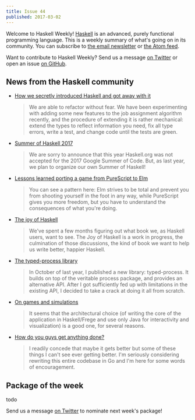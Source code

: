 ```yaml
---
title: Issue 44
published: 2017-03-02
---
```


Welcome to Haskell Weekly!
[Haskell](https://haskell-lang.org) is an advanced, purely functional programming language.
This is a weekly summary of what's going on in its community.
You can subscribe to [the email newsletter](https://news.us10.list-manage.com/subscribe?u=49a6a2e17b12be2c5c4dcb232&id=ffbbbbd930)
or [the Atom feed](/haskell-weekly.atom).

Want to contribute to Haskell Weekly?
Send us a message [on Twitter](https://twitter.com/haskellweekly)
or open an issue [on GitHub](https://github.com/haskellweekly/haskellweekly.github.io).

## News from the Haskell community

-   [How we secretly introduced Haskell and got away with it](https://tech.channable.com/posts/2017-02-24-how-we-secretly-introduced-haskell-and-got-away-with-it.html)

    > We are able to refactor without fear. We have been experimenting with adding some new features to the job assignment algorithm recently, and the procedure of extending it is rather mechanical: extend the types to reflect information you need, fix all type errors, write a test, and change code until the tests are green.

-   [Summer of Haskell 2017](https://www.reddit.com/r/haskell/comments/5wpwkq/summer_of_haskell_2017/)

    > We are sorry to announce that this year Haskell.org was not accepted for the 2017 Google Summer of Code. But, as last year, we plan to organize our own Summer of Haskell!

-   [Lessons learned porting a game from PureScript to Elm](https://alpacaaa.net/blog/post/elm-purescript-in-depth-overview/)

    > You can see a pattern here: Elm strives to be total and prevent you from shooting yourself in the foot in any way, while PureScript gives you more freedom, but you have to understand the consequences of what you're doing.

-   [The joy of Haskell](https://joyofhaskell.com/posts/2017-02-28-welcome.html)

    > We've spent a few months figuring out what book we, as Haskell users, want to see. The Joy of Haskell is a work in progress, the culmination of those discussions, the kind of book we want to help us write better, happier Haskell.

-   [The typed-process library](https://www.fpcomplete.com/blog/2017/02/typed-process)

    > In October of last year, I published a new library: typed-process. It builds on top of the veritable process package, and provides an alternative API. After I got sufficiently fed up with limitations in the existing API, I decided to take a crack at doing it all from scratch.

-   [On games and simulations](https://www.jeroenkeiren.nl/blog/on-games-and-simulations/)

    > It seems that the architectural choice (of writing the core of the application in Haskell/Frege and use only Java for interactivity and visualization) is a good one, for several reasons.

-   [How do you guys get anything done?](https://www.reddit.com/r/haskell/comments/5wb5qw/how_do_you_guys_get_anything_done/)

    > I readily concede that maybe it gets better but some of these things I can't see ever getting better. I'm seriously considering rewriting this entire codebase in Go and I'm here for some words of encouragement.

## Package of the week

todo

Send us a message [on Twitter](https://twitter.com/haskellweekly) to nominate next week's package!
